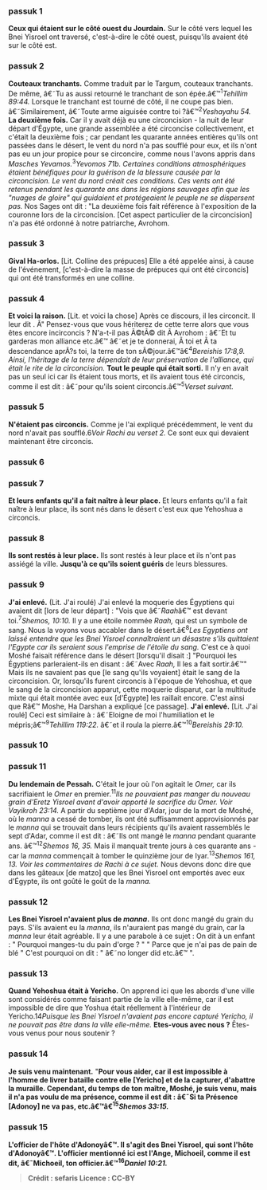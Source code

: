 
### passuk 1
<b>Ceux qui étaient sur le côté ouest du Jourdain.</b> Sur le côté vers lequel les Bnei Yisroel ont traversé, c'est-à-dire le côté ouest, puisqu'ils avaient été sur le côté est.

### passuk 2
<b>Couteaux tranchants.</b> Comme traduit par le Targum, couteaux tranchants. De même, â€˜Tu as aussi retourné le tranchant de son épée.â€™<sup>1</sup><i class="footnote">Tehillim 89:44.</i> Lorsque le tranchant est tourné de côté, il ne coupe pas bien. â€˜Similairement, â€˜Toute arme aiguisée contre toi ?â€™<sup>2</sup><i class="footnote">Yeshayahu 54.</i>
<b>La deuxième fois.</b> Car il y avait déjà eu une circoncision - la nuit de leur départ d'Égypte, une grande assemblée a été circoncise collectivement, et c'était la deuxième fois ; car pendant les quarante années entières qu'ils ont passées dans le désert, le vent du nord n'a pas soufflé pour eux, et ils n'ont pas eu un jour propice pour se circoncire, comme nous l'avons appris dans <i>Masches Yevamos.</i><sup>3</sup><i class="footnote">Yevomos 71b. Certaines conditions atmosphériques étaient bénéfiques pour la guérison de la blessure causée par la circoncision. Le vent du nord créait ces conditions. Ces vents ont été retenus pendant les quarante ans dans les régions sauvages afin que les "nuages de gloire" qui guidaient et protégeaient le peuple ne se dispersent pas.</i> Nos Sages ont dit : "La deuxième fois fait référence à l'exposition de la couronne lors de la circoncision. [Cet aspect particulier de la circoncision] n'a pas été ordonné à notre patriarche, Avrohom.

### passuk 3
<b>Gival Ha-orlos.</b> [Lit. Colline des prépuces] Elle a été appelée ainsi, à cause de l'événement, [c'est-à-dire la masse de prépuces qui ont été circoncis] qui ont été transformés en une colline.

### passuk 4
<b>Et voici la raison.</b> [Lit. et voici la chose] Après ce discours, il les circoncit. Il leur dit . Â" Pensez-vous que vous hériterez de cette terre alors que vous êtes encore incirconcis ? N'a-t-il pas Ã©tÃ© dit Ã Avrohom : â€˜Et tu garderas mon alliance etc.â€™ â€˜et je te donnerai, Ã toi et Ã ta descendance aprÃ?s toi, la terre de ton sÃ©jour.â€™â€<sup>4</sup><i class="footnote">Bereishis 17:8,9. Ainsi, l'héritage de la terre dépendait de leur préservation de l'alliance, qui était le rite de la circoncision.</i>
<b>Tout le peuple qui était sorti.</b> Il n'y en avait pas un seul ici car ils étaient tous morts, et ils avaient tous été circoncis, comme il est dit : â€˜pour qu'ils soient circoncis.â€™<sup>5</sup><i class="footnote">Verset suivant.</i>

### passuk 5
<b>N'étaient pas circoncis.</b> Comme je l'ai expliqué précédemment, le vent du nord n'avait pas soufflé.</sup>6</sup><i class="footnote">Voir Rachi au verset 2.</i> Ce sont eux qui devaient maintenant être circoncis.

### passuk 6

### passuk 7
<b>Et leurs enfants qu'il a fait naître à leur place.</b> Et leurs enfants qu'il a fait naître à leur place, ils sont nés dans le désert c'est eux que Yehoshua a circoncis.

### passuk 8
<b>Ils sont restés à leur place.</b> Ils sont restés à leur place et ils n'ont pas assiégé la ville.
<b>Jusqu'à ce qu'ils soient guéris</b> de leurs blessures.

### passuk 9
<b>J'ai enlevé.</b> (Lit. J'ai roulé) J'ai enlevé la moquerie des Égyptiens qui avaient dit [lors de leur départ] : "Vois que â€˜<i>Raah</i>â€™ est devant toi.<sup>7</sup><i class="footnote">Shemos, 10:10.</i> Il y a une étoile nommée <i>Raah,</i> qui est un symbole de sang. Nous la voyons vous accabler dans le désert.â€<sup>8</sup><i class="footnote">Les Egyptiens ont laissé entendre que les Bnei Yisroel connaîtraient un désastre s'ils quittaient l'Egypte car ils seraient sous l'emprise de l'étoile du sang. </i> C'est ce à quoi Moshé faisait référence dans le désert [lorsqu'il disait :] "Pourquoi les Égyptiens parleraient-ils en disant : â€˜Avec <i>Raah,</i> Il les a fait sortir.â€™" Mais ils ne savaient pas que [le sang qu'ils voyaient] était le sang de la circoncision. Or, lorsqu'ils furent circoncis à l'époque de Yehoshua, et que le sang de la circoncision apparut, cette moquerie disparut, car la multitude mixte qui était montée avec eux [d'Égypte] les raillait encore. C'est ainsi que Râ€™ Moshe, Ha Darshan a expliqué [ce passage].
<b>J'ai enlevé.</b> [Lit. J'ai roulé] Ceci est similaire à : â€˜Eloigne de moi l'humiliation et le mépris;â€™<sup>9</sup><i class="footnote">Tehillim 119:22.</i> â€˜et il roula la pierre.â€™<sup>10</sup><i class="footnote">Bereishis 29:10.</i>

### passuk 10

### passuk 11
<b>Du lendemain de Pessah.</b> C'était le jour où l'on agitait le <i>Omer,</i> car ils sacrifiaient le <i>Omer</i> en premier.<sup>11</sup><i class="footnote">Ils ne pouvaient pas manger du nouveau grain d'Eretz Yisroel avant d'avoir apporté le sacrifice du Omer. Voir Vayikroh 23:14.</i> A partir du septième jour d'Adar, jour de la mort de Moshé, où le <i>manna</i> a cessé de tomber, ils ont été suffisamment approvisionnés par le <i>manna</i> qui se trouvait dans leurs récipients qu'ils avaient rassemblés le sept d'Adar, comme il est dit : â€˜Ils ont mangé le <i>manna</i> pendant quarante ans. â€™<sup>12</sup><i class="footnote">Shemos 16, 35.</i> Mais il manquait trente jours à ces quarante ans - car la <i>manna</i> commençait à tomber le quinzième jour de Iyar.<sup>13</sup><i class="footnote">Shemos 161, 13. Voir les commentaires de Rachi à ce sujet.</i> Nous devons donc dire que dans les gâteaux [de matzo] que les Bnei Yisroel ont emportés avec eux d'Égypte, ils ont goûté le goût de la <i>manna.</i>

### passuk 12
<b>Les Bnei Yisroel n'avaient plus de <i>manna</i>.</b> Ils ont donc mangé du grain du pays. S'ils avaient eu la <i>manna</i>, ils n'auraient pas mangé du grain, car la <i>manna</i> leur était agréable. Il y a une parabole à ce sujet : On dit à un enfant : " Pourquoi manges-tu du pain d'orge ? " " Parce que je n'ai pas de pain de blé " C'est pourquoi on dit : " â€˜no longer did etc.â€™ ".

### passuk 13
<b>Quand Yehoshua était à Yericho.</b> On apprend ici que les abords d'une ville sont considérés comme faisant partie de la ville elle-même, car il est impossible de dire que Yoshua était réellement à l'intérieur de Yericho.</sup>14</sup><i class="footnote">Puisque les Bnei Yisroel n'avaient pas encore capturé Yericho, il ne pouvait pas être dans la ville elle-même.</i>
<b>Etes-vous avec nous ?</b> Êtes-vous venus pour nous soutenir ?

### passuk 14
<b>Je suis venu maintenant.</b> "<b>Pour vous aider, car il est impossible à l'homme de livrer bataille contre elle [Yericho] et de la capturer, d'abattre la muraille. Cependant, du temps de ton maître, Moshé, je suis venu, mais il n'a pas voulu de ma présence, comme il est dit : â€˜Si ta Présence [Adonoy] ne va pas, etc.â€™â€<sup>15</sup><i class="footnote">Shemos 33:15.</i>

### passuk 15
<b>L'officier de l'hôte d'Adonoyâ€™.</b> Il s'agit des Bnei Yisroel, qui sont l'hôte d'Adonoyâ€™. L'officier mentionné ici est l'Ange, Michoeil, comme il est dit, â€˜Michoeil, ton officier.â€™<sup>16</sup><i class="footnote">Daniel 10:21.</i>

>Crédit : sefaris
>Licence : CC-BY